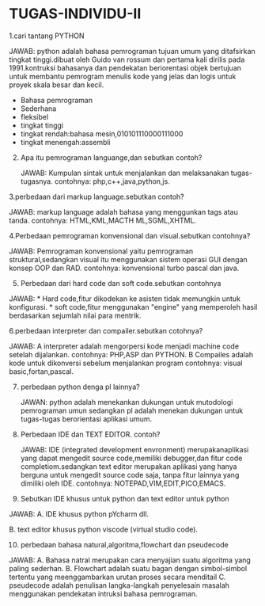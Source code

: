# TUGAS-INDIVIDU-II

1.cari tantang PYTHON

 JAWAB: python adalah bahasa pemrograman tujuan umum yang ditafsirkan tingkat tinggi.dibuat oleh Guido van rossum dan pertama kali dirilis pada 1991.kontruksi bahasanya dan   pendekatan beriorentasi objek bertujuan untuk membantu pemrogram menulis kode yang jelas dan logis untuk proyek skala besar dan kecil.
 * Bahasa pemrograman 
 * Sederhana
 * fleksibel
 * tingkat tinggi
 * tingkat rendah:bahasa mesin,010101110000111000
 * tingkat menengah:assembli

2. Apa itu pemrograman languange,dan sebutkan contoh?

   JAWAB: Kumpulan sintak untuk menjalankan dan melaksanakan tugas-tugasnya.
   contohnya: php,c++,java,python,js.
   
 3.perbedaan dari markup language.sebutkan contoh?

   JAWAB: markup language adalah bahasa yang menggunkan tags atau tanda.
    contohnya: HTML,KML,MACTH ML,SGML,XHTML.
    
   4.Perbedaan pemrograman konvensional dan visual.sebutkan contohnya?
  
   JAWAB: Pemrograman konvensional yaitu pemrograman struktural,sedangkan visual itu menggunakan sistem operasi GUI dengan konsep OOP dan RAD.
   contohnya: konvensional turbo pascal dan java.
  
 5. Perbedaan dari hard code dan soft code.sebutkan contohnya
  
   JAWAB: * Hard code,fitur dikodekan ke asisten tidak memungkin untuk konfigurasi.
          * soft code,fitur menggunakan "engine" yang memperoleh hasil berdasarkan sejumlah nilai para mentrik.
         
 6.perbedaan interpreter dan compailer.sebutkan cotohnya?


JAWAB: A interpreter adalah mengorpersi kode menjadi machine code setelah dijalankan.
          contohnya: PHP,ASP dan PYTHON.
       B Compailes adalah kode untuk dikonversi sebelum menjalankan program
          contohnya: visual basic,fortan,pascal.
       
7. perbedaan python denga pl lainnya?

   JAWAN: python adalah menekankan dukungan untuk mutodologi pemrograman umun sedangkan pl adalah menekan dukungan untuk tugas-tugas berorientasi aplikasi umum.
   
8. Perbedaan IDE dan TEXT EDITOR. contoh?


   JAWAB: IDE (integrated development envronment) merupakanaplikasi yang dapat mengedit source code,memiliki debugger,dan fitur code completiom.sedangkan text editor merupakan   aplikasi yang hanya berguna untuk mengedit source code saja, tanpa fitur lainnya yang dimiliki oleh IDE.
   contohnya: NOTEPAD,VIM,EDIT,PICO,EMACS.
   
   
   
   
   
   
   
  9. Sebutkan IDE khusus untuk python dan text editor untuk python

   JAWAB: A. IDE khusus python pYcharm dll.
         
   B. text editor khusus python viscode (virtual studio code).


10. perbedaan bahasa natural,algoritma,flowchart dan pseudecode

JAWAB: A. Bahasa natral merupakan cara menyajian suatu algoritma yang paling sederhan.
       B. Flowchart adalah suatu bagan dengan simbol-simbol tertentu yang meenggambarkan urutan proses secara menditail
       C. pseudecode adalah penulisan langka-langkah penyelesain masalah menggunakan pendekatan intruksi bahasa pemrograman.








   
   

















 
 
          
          
          
          
          
          
          
          
          
          
          
          
          
          
          
          
          
          
  
    
    
    
    
    
    
    
    
    
    
    
    
    
    
    
    
    
    
    
    
